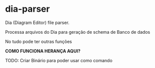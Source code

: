 # dia-parser
Dia (Diagram Editor) file parser.

Processa arquivos do Dia para geração de schema de Banco de dados


No tudo pode ter outras funções


**COMO FUNCIONA HERANÇA AQUI?**

TODO: Criar Binário para poder usar como comando